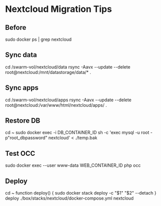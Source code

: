 # Nextcloud Migration Tips

## Before

sudo docker ps | grep nextcloud

## Sync data

cd /swarm-vol/nextcloud/data
rsync -Aavx --update --delete root@nextcloud:/mnt/datastorage/data/* .

## Sync apps

cd /swarm-vol/nextcloud/apps
rsync -Aavx --update --delete root@nextcloud:/var/www/html/nextcloud/apps/ .

## Restore DB

cd ~
sudo docker exec -i DB_CONTAINER_ID sh -c 'exec mysql   -u root -p"root_dbpassword" nextcloud' < ./temp.bak

## Test OCC

sudo docker exec --user www-data WEB_CONTAINER_ID php occ

## Deploy

cd ~
function deploy() {
    sudo docker stack deploy -c "$1" "$2" --detach
}
deploy ./box/stacks/nextcloud/docker-compose.yml nextcloud
